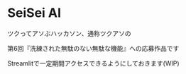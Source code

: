 # SeiSei AI

ツクってアソぶハッカソン、通称ツクアソの

第6回『洗練された無駄のない無駄な機能』への応募作品です

Streamlitで一定期間アクセスできるようにしておきます(WIP)


